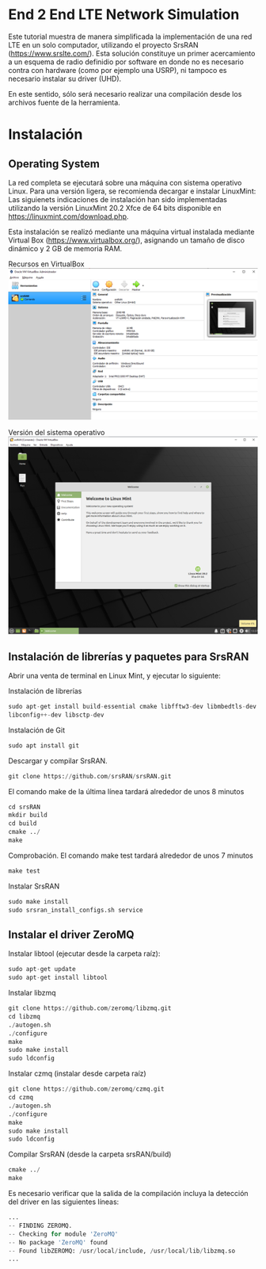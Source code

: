 # End 2 End LTE Network Simulation
Este tutorial muestra de manera simplificada la implementación de una red LTE en un solo computador, utilizando el proyecto SrsRAN (https://www.srslte.com/). Esta solución constituye un primer acercamiento a un esquema de radio definidio por software en donde no es necesario contra con hardware (como por ejemplo una USRP), ni tampoco es necesario instalar su driver (UHD). 

En este sentido, sólo será necesario realizar una compilación desde los archivos fuente de la herramienta. 

Instalación
=============

Operating System
-------------
La red completa se ejecutará sobre una máquina con sistema operativo Linux. Para una versión ligera, se recomienda decargar e instalar LinuxMint: Las siguienets indicaciones de instalación han sido implementadas utilizando la versión LinuxMint 20.2 Xfce de 64 bits disponible en https://linuxmint.com/download.php. 

Esta instalación se realizó mediante una máquina virtual instalada mediante Virtual Box (https://www.virtualbox.org/), asignando un tamaño de disco dinámico y 2 GB de memoria RAM. 

Recursos en VirtualBox
![](https://github.com/DiegoRenza/Mobile-Communications/blob/main/LinuxMint_Resources.png)

Versión del sistema operativo
![](https://github.com/DiegoRenza/Mobile-Communications/blob/main/LinuxMint.png)

Instalación de librerías y paquetes para SrsRAN
-------------

Abrir una venta de terminal en Linux Mint, y ejecutar lo siguiente:

Instalación de librerías
```python 
sudo apt-get install build-essential cmake libfftw3-dev libmbedtls-dev libboost-program-options-dev
libconfig++-dev libsctp-dev
```

Instalación de Git
```python 
sudo apt install git
```

Descargar y compilar SrsRAN.
```python 
git clone https://github.com/srsRAN/srsRAN.git
```

El comando make de la última línea tardará alrededor de unos 8 minutos
```python 
cd srsRAN
mkdir build
cd build
cmake ../
make
```

Comprobación. El comando make test tardará alrededor de unos 7 minutos
```python 
make test
```

Instalar SrsRAN
```python 
sudo make install
sudo srsran_install_configs.sh service
```

Instalar el driver ZeroMQ
-------------

Instalar libtool (ejecutar desde la carpeta raíz):

```python 
sudo apt-get update
sudo apt-get install libtool 
```

Instalar libzmq
```python 
git clone https://github.com/zeromq/libzmq.git
cd libzmq
./autogen.sh
./configure
make
sudo make install
sudo ldconfig
```

Instalar czmq (instalar desde carpeta raíz)
```python
git clone https://github.com/zeromq/czmq.git
cd czmq
./autogen.sh
./configure
make
sudo make install
sudo ldconfig
```

Compilar SrsRAN (desde la carpeta srsRAN/build)
```python
cmake ../
make
```

Es necesario verificar que la salida de la compilación incluya la detección del driver en las siguientes líneas:
```python
...
-- FINDING ZEROMQ.
-- Checking for module 'ZeroMQ'
-- No package 'ZeroMQ' found
-- Found libZEROMQ: /usr/local/include, /usr/local/lib/libzmq.so
...
```
